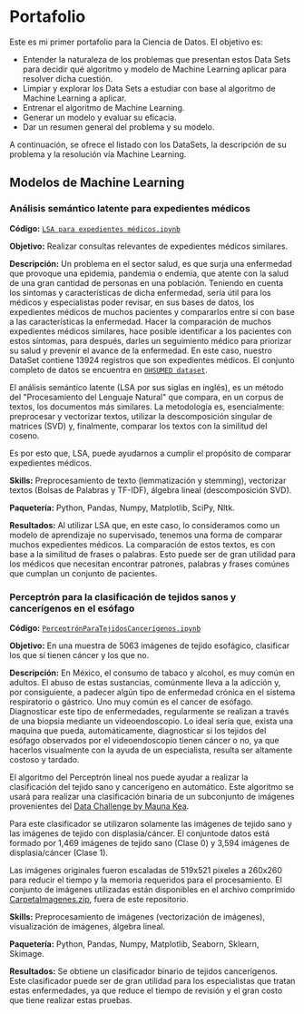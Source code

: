 # Portafolio

Este es mi primer portafolio para la Ciencia de Datos. El objetivo es:

- Entender la naturaleza de los problemas que presentan estos Data Sets para decidir qué algoritmo y modelo de Machine Learning aplicar para resolver dicha cuestión. 
- Limpiar y explorar los Data Sets a estudiar con base al algoritmo de Machine Learning a aplicar.
- Entrenar el algoritmo de Machine Learning.
- Generar un modelo y evaluar su eficacia.
- Dar un resumen general del problema y su modelo. 

A continuación, se ofrece el listado con los DataSets, la descripción de su problema y la resolución vía Machine Learning. 

## Modelos de Machine Learning

### Análisis semántico latente para expedientes médicos 
**Código:** [`LSA para expedientes médicos.ipynb`](https://github.com/ElAleph25/Projectos-del-Portafolio-/blob/main/LSAParaExpedientesM%C3%A9dicos/LSA_para_expedientes_me%CC%81dicos.ipynb)

**Objetivo:** Realizar consultas relevantes de expedientes médicos similares.

**Descripción:**
Un problema en el sector salud, es que surja una enfermedad que provoque una epidemia, pandemia o endemia, que atente con la salud de una gran cantidad de personas en una población. Teniendo en cuenta los sintomas y características de dicha enfermedad, sería útil para los médicos y especialistas poder revisar, en sus bases de datos, los expedientes médicos de muchos pacientes y compararlos entre sí con base a las características la enfermedad. Hacer la comparación de muchos expedientes médicos similares, hace posible identificar a los pacientes con estos síntomas, para después, darles un seguimiento médico para priorizar su salud y prevenir el avance de la enfermedad. En este caso, nuestro DataSet contiene 13924 registros que son expedientes médicos. El conjunto completo de datos se encuentra en [`OHSUMED dataset`](https://www.mat.unical.it/OlexSuite/Datasets/SampleDataSets-about.htm).

El análisis semántico latente (LSA por sus siglas en inglés), es un método del "Procesamiento del Lenguaje Natural" que compara, en un corpus de textos, los documentos más similares. La metodología es, esencialmente: preprocesar y vectorizar textos, utilizar la descomposición singular de matrices
(SVD) y, finalmente, comparar los textos con la similitud del coseno. 

Es por esto que, LSA, puede ayudarnos a cumplir el propósito de comparar expedientes médicos. 

**Skills:** Preprocesamiento de texto (lemmatización y stemming), vectorizar textos (Bolsas de Palabras y TF-IDF), álgebra lineal (descomposición SVD). 

**Paquetería:** Python, Pandas, Numpy, Matplotlib, SciPy, Nltk.

**Resultados:** Al utilizar LSA que, en este caso, lo consideramos como un modelo de aprendizaje no supervisado, tenemos una forma de comparar muchos expedientes médicos. La comparación de estos textos, es con base a la similitud de frases o palabras. 
Esto puede ser de gran utilidad para los médicos que necesitan encontrar patrones, palabras y frases comúnes que cumplan un conjunto de pacientes. 

### Perceptrón para la clasificación de tejidos sanos y cancerígenos en el esófago 
**Código:** [`PerceptrónParaTejidosCancerígenos.ipynb`](https://github.com/ElAleph25/Projectos-del-Portafolio-/blob/main/LSAParaExpedientesM%C3%A9dicos/LSA_para_expedientes_me%CC%81dicos.ipynb)

**Objetivo:** En una muestra de 5063 imágenes de tejido esofágico, clasificar los que sí tienen cáncer y los que no. 

**Descripción:** En México, el consumo de tabaco y alcohol, es muy común en adultos. El abuso de estas sustancias, comúnmente lleva a la adicción y, por consiguiente, a padecer algún tipo de enfermedad crónica en el sistema respiratorio o gástrico. Uno muy común es el cancer de esófago. 
Diagnosticar este tipo de enfermedades, regularmente se realizan a través de una biopsia mediante un videoendoscopio. Lo ideal sería que, exista una maquina que pueda, automáticamente, diagnosticar si los tejidos del esófago observados por el videoendoscopio tienen cáncer o no, ya que hacerlos visualmente con la ayuda de un especialista, resulta ser altamente costoso y tardado.

El algoritmo del Perceptrón lineal nos puede ayudar a realizar la clasificación del tejido sano y cancerígeno en automático. Este algoritmo se usará para realizar una clasificación binaria de un subconjunto de imágenes provenientes del [Data Challenge by Mauna Kea](https://challengedata.ens.fr/participants/challenges/11/).

Para este clasificador se utilizaron solamente las imágenes de tejido sano y las imágenes de tejido con displasia/cáncer.
El conjuntode datos está formado por 1,469 imágenes de tejido sano (Clase 0)  y 3,594 imágenes de displasia/cáncer (Clase 1).

Las imágenes originales fueron escaladas de 519x521 pixeles a 260x260 para reducir el tiempo y la memoria requeridos para el procesamiento. El conjunto de imágenes utilizadas están disponibles en el archivo comprimido [CarpetaImagenes.zip](https://drive.google.com/file/d/1Abi4hjl5djn8X75YCcMXL5htq7iqf7VY/view?usp=sharing), fuera de este repositorio.

**Skills:** Preprocesamiento de imágenes (vectorización de imágenes), visualización de imágenes, álgebra lineal. 

**Paquetería:** Python, Pandas, Numpy, Matplotlib, Seaborn, Sklearn, Skimage.

**Resultados:** Se obtiene un clasificador binario de tejidos cancerígenos. Este clasificador puede ser de gran utilidad para los especialistas que tratan estas enfermedades, ya que reduce el tiempo de revisión y el gran costo que tiene realizar estas pruebas. 






